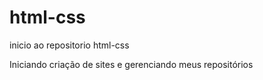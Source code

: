 # html-css
 inicio ao repositorio html-css

Iniciando criação de sites e gerenciando meus repositórios 